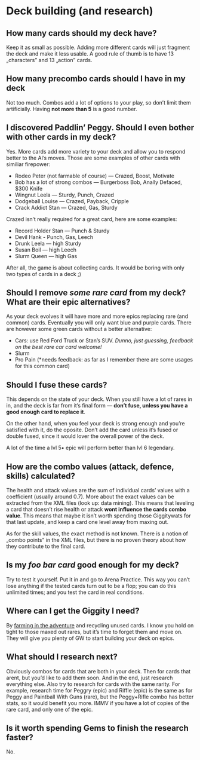 # Deck building (and research)

## How many cards should my deck have?

Keep it as small as possible. Adding more different cards will just fragment the deck and make it less usable.  A good rule of thumb is to have 13 „characters” and 13 „action” cards.

## How many precombo cards should I have in my deck

Not too much. Combos add a lot of options to your play, so don’t limit them artificially. Having **not more than 5** is a good number.

## I discovered Paddlin’ Peggy. Should I even bother with other cards in my deck?

Yes. More cards add more variety to your deck and allow you to respond better to the AI’s moves. Those are some examples of other cards with similiar firepower:

 * Rodeo Peter (not farmable of course) — Crazed, Boost, Motivate
 * Bob has a lot of strong combos — Burgerboss Bob, Anally Defaced, $300 Knife
 * Wingnut Leela — Sturdy, Punch, Crazed
 * Dodgeball Louise — Crazed, Payback, Cripple
 * Crack Addict Stan — Crazed, Gas, Sturdy

Crazed isn’t really required for a great card, here are some examples:

 * Record Holder Stan — Punch & Sturdy
 * Devil Hank - Punch, Gas, Leech
 * Drunk Leela — high Sturdy
 * Susan Boil — high Leech
 * Slurm Queen — high Gas
 
After all, the game is about collecting cards. It would be boring with only two types of cards in a deck ;)

## Should I remove *some rare card* from my deck? What are their epic alternatives?

As your deck evolves it will have more and more epics replacing rare (and common) cards. Eventually you will only want blue and purple cards. There are however some green cards without a better alternative:

 * Cars: use Red Ford Truck or Stan’s SUV. *Dunno, just guessing, feedback on the best rare car card welcome!*
 * Slurm
 * Pro Pain (*needs feedback: as far as I remember there are some usages for this common card)

## Should I fuse these cards?

This depends on the state of your deck. When you still have a lot of rares in in, and the deck is far from it’s final form — **don’t fuse, unless you have a good enough card to replace it**.

On the other hand, when you feel your deck is strong enough and you’re satisfied with it, do the oposite. Don’t add the card unless it’s fused or double fused, since it would lover the overall power of the deck.

A lot of the time a lvl 5• epic will perform better than lvl 6 legendary.

## How are the combo values (attack, defence, skills) calculated?

The health and attack values are the sum of individual cards’ values with a coefficient (usually around 0.7). More about the exact values can be extracted from the XML files (look up: data mining). This means that leveling a card that doesn’t rise health or attack **wont influence the cards combo value**. This means that maybe it isn’t worth spending those Giggitywats for that last update, and keep a card one level away from maxing out.

As for the skill values, the exact method is not known. There is a notion of „combo points” in the XML files, but there is no proven theory about how they contribute to the final card.

## Is my *foo bar card* good enough for my deck?

Try to test it yourself. Put it in and go to Arena Practice. This way you can’t lose anything if the tested cards turn out to be a flop; you can do this unlimited times; and you test the card in real conditions. 

## Where can I get the Giggity I need?

By [farming in the adventure](/adventure) and recycling unused cards. I know you hold on tight to those maxed out rares, but it’s time to forget them and move on. They will give you plenty of GW to start building your deck on epics.

## What should I research next?

Obviously combos for cards that are both in your deck. Then for cards that arent, but you’d like to add them soon. And in the end, just research everything else. Also try to research for cards with the same rarity. For example, research time for Peggry (epic) and Riffle (epic) is the same as for Peggy and Paintball With Guns (rare), but the Peggy+Rifle combo has better stats, so it would benefit you more. IMMV if you have a lot of copies of the rare card, and only one of the epic.

## Is it worth spending Gems to finish the research faster?

No. 